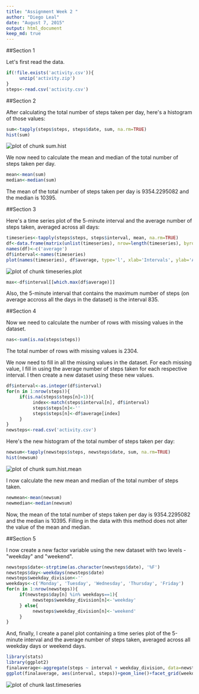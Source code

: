 ```yaml
---
title: "Assignment Week 2 "
author: "Diego Leal"
date: "August 7, 2015"
output: html_document
keep_md: true
---
```


##Section 1

Let's first read the data. 


```r
if(!file.exists('activity.csv')){
     unzip('activity.zip')
}
steps<-read.csv('activity.csv')
```

##Section 2

After calculating the total number of steps taken per day, here's a histogram of those values:


```r
sum<-tapply(steps$steps, steps$date, sum, na.rm=TRUE)
hist(sum)
```

![plot of chunk sum.hist](figure/sum.hist-1.png) 

We now need to calculate the mean and median of the total number of steps taken per day. 


```r
mean<-mean(sum)
median<-median(sum)
```

The mean of the total number of steps taken per day is 9354.2295082 and the median is 10395. 

##Section 3

Here's a time series plot of the 5-minute interval and the average number of steps taken, averaged across all days: 


```r
timeseries<-tapply(steps$steps, steps$interval, mean, na.rm=TRUE)
df<-data.frame(matrix(unlist(timeseries), nrow=length(timeseries), byrow=T))
names(df)<-c('average')
df$interval<-names(timeseries)
plot(names(timeseries), df$average, type='l', xlab='Intervals', ylab='Average steps taken')
```

![plot of chunk timeseries.plot](figure/timeseries.plot-1.png) 

```r
max<-df$interval[[which.max(df$average)]]
```

Also, the 5-minute interval that contains the maximum number of steps (on average accross all the days in the dataset) is the interval 835. 

##Section 4

Now we need to calculate the number of rows with missing values in the dataset. 


```r
nas<-sum(is.na(steps$steps))
```

The total number of rows with missing values is 2304. 

We now need to fill in all the missing values in the dataset. For each missing value, I fill in using the average number of steps taken for each respective interval. I then create a new dataset using these new values. 


```r
df$interval<-as.integer(df$interval)
for(n in 1:nrow(steps)){
     if(is.na(steps$steps[n]>1)){
          index<-match(steps$interval[n], df$interval)
          steps$steps[n]<-''
          steps$steps[n]<-df$average[index]
     }
}
newsteps<-read.csv('activity.csv')
```

Here's the new histogram of the total number of steps taken per day: 


```r
newsum<-tapply(newsteps$steps, newsteps$date, sum, na.rm=TRUE)
hist(newsum)
```

![plot of chunk sum.hist.mean](figure/sum.hist.mean-1.png) 

I now calculate the new mean and median of the total number of steps taken. 


```r
newmean<-mean(newsum)
newmedian<-median(newsum)
```

Now, the mean of the total number of steps taken per day is 9354.2295082 and the median is 10395. Filling in the data with this method does not alter the value of the mean and median. 

##Section 5

I now create a new factor variable using the new dataset with two levels - "weekday" and "weekend". 


```r
newsteps$date<-strptime(as.character(newsteps$date), '%F')
newsteps$day<-weekdays(newsteps$date)
newsteps$weekday_division<-''
weekdays<-c('Monday', 'Tuesday', 'Wednesday', 'Thursday', 'Friday')
for(n in 1:nrow(newsteps)){
     if(newsteps$day[n] %in% weekdays==1){
          newsteps$weekday_division[n]<-'weekday'
     } else{
          newsteps$weekday_division[n]<-'weekend'
     }
}
```

And, finally, I create a panel plot containing a time series plot of the 5-minute interval and the average number of steps taken, averaged across all weekday days or weekend days. 


```r
library(stats)
library(ggplot2)
finalaverage<-aggregate(steps ~ interval + weekday_division, data=newsteps, FUN='mean')
ggplot(finalaverage, aes(interval, steps))+geom_line()+facet_grid(weekday_division~.)+xlab('5-minute interval')+ylab('Number of steps')
```

![plot of chunk last.timeseries](figure/last.timeseries-1.png) 
